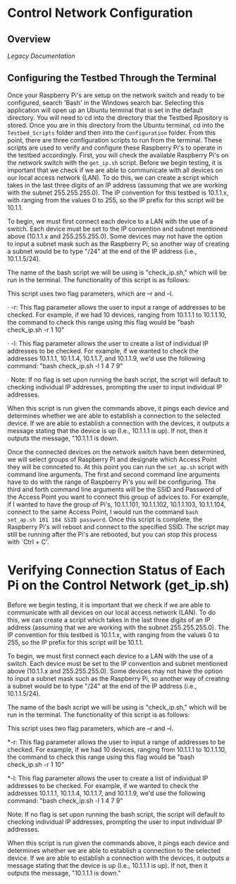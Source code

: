 # Control Network Configuration
## Overview
_Legacy Documentation_




## Configuring the Testbed Through the Terminal 
Once your Raspberry Pi's are setup on the network switch and ready to be configured, search 'Bash' in the Windows search bar. Selecting this application will open up an Ubuntu terminal that is set in the default directory. You will need to cd into the directory that the Testbed Rpository is stored. Once you are in this directory from the Ubuntu terminal, cd into the `Testbed_Scripts` folder and then into the `Configuration` folder. From this point, there are three configuration scripts to run from the terminal. These scripts are used to verify and configure these Raspberry Pi's to operate in the testbed accordingly. First, you will check the available Raspberry Pi's on the network switch with the `get_ip.sh` script. 
Before we begin testing, it is important that we check if we are able to communicate with all devices on our local access network (LAN). To do this, we can create a script which takes in the last three digits of an IP address (assuming that we are working with the subnet 255.255.255.0). The IP convention for this testbed is 10.1.1.x, with ranging from the values 0 to 255, so the IP prefix for this script will be 10.1.1.

To begin, we must first connect each device to a LAN with the use of a switch. Each device must be set to the IP convention and subnet mentioned above (10.1.1.x and 255.255.255.0). Some devices may not have the option to input a subnet mask such as the Raspberry Pi, so another way of creating a subnet would be to type "/24" at the end of the IP address (i.e., 10.1.1.5/24).

The name of the bash script we will be using is "check_ip.sh," which will be run in the terminal. The functionality of this script is as follows:

This script uses two flag parameters, which are –r and –l.

· -r: This flag parameter allows the user to input a range of addresses to be checked. For example, if we had 10 devices, ranging from 10.1.1.1 to 10.1.1.10, the command to check this range using this flag would be "bash check_ip.sh -r 1 10"

· -l: This flag parameter allows the user to create a list of individual IP addresses to be checked. For example, if we wanted to check the addresses 10.1.1.1, 10.1.1.4, 10.1.1.7, and 10.1.1.9, we'd use the following command: "bash check_ip.sh -l 1 4 7 9"

· Note: If no flag is set upon running the bash script, the script will default to checking individual IP addresses, prompting the user to input individual IP addresses.

When this script is run given the commands above, it pings each device and determines whether we are able to establish a connection to the selected device. If we are able to establish a connection with the devices, it outputs a message stating that the device is up (I.e., 10.1.1.1 is up). If not, then it outputs the message, "10.1.1.1 is down.


Once the connected devices on the network switch have been determined, we will select groups of Raspberry Pi and designate which Access Point they will be connceted to. At this point you can run the `set_ap.sh` script with command line arguments. The first and second command line arguments have to do with the range of Raspberry Pi's you will be configuring. The third and forth command line arguments will be the SSID and Password of the Access Point you want to connect this group of advices to. For example, if I wanted to have the group of Pi's, 10.1.1.101, 10.1.1.102, 10.1.1.103, 10.1.1.104, connect to the same Access Point, I would run the command `bash set_ap.sh 101 104 SSID password`. Once this script is complete, the Raspberry Pi's will reboot and connect to the specified SSID. The script may still be running after the Pi's are rebooted, but you can stop this process with `Ctrl + C'. 









# Verifying Connection Status of Each Pi on the Control Network (get_ip.sh)
Before we begin testing, it is important that we check if we are able to communicate with all devices on our local access network (LAN). To do this, we can create a script which takes in the last three digits of an IP address (assuming that we are working with the subnet 255.255.255.0). The IP convention for this testbed is 10.1.1.x, with ranging from the values 0 to 255, so the IP prefix for this script will be 10.1.1.  

 

To begin, we must first connect each device to a LAN with the use of a switch. Each device must be set to the IP convention and subnet mentioned above  (10.1.1.x and 255.255.255.0). Some devices may not have the option to input a subnet mask such as the Raspberry Pi, so another way of creating a subnet would be to type "/24" at the end of the IP address (i.e., 10.1.1.5/24).  

 

The name of the bash script we will be using is "check_ip.sh," which will be run in the terminal. The functionality of this script is as follows: 

 

This script uses two flag parameters, which are –r and –l. 

*-r: This flag parameter allows the user to input a range of addresses to be checked. For example, if we had 10 devices, ranging from 10.1.1.1 to 10.1.1.10, the command to check this range using this flag would be "bash check_ip.sh -r 1 10" 

*-l: This flag parameter allows the user to create a list of individual IP addresses to be checked. For example, if we wanted to check the addresses 10.1.1.1, 10.1.1.4, 10.1.1.7, and 10.1.1.9, we'd use the following command: "bash check_ip.sh -l 1 4 7 9" 

Note: If no flag is set upon running the bash script, the script will default to checking individual IP addresses, prompting the user to input individual IP addresses. 

 

When this script is run given the commands above, it pings each device and determines whether we are able to establish a connection to the selected device. If we are able to establish a connection with the devices, it outputs a message stating that the device is up (I.e., 10.1.1.1 is up). If not, then it outputs the message, "10.1.1.1 is down." 

 